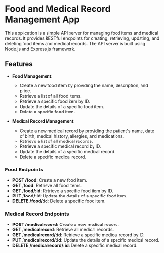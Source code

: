 # Food and Medical Record Management App

This application is a simple API server for managing food items and medical records. It provides RESTful endpoints for creating, retrieving, updating, and deleting food items and medical records. The API server is built using Node.js and Express.js framework.

## Features

- **Food Management**:
  - Create a new food item by providing the name, description, and price.
  - Retrieve a list of all food items.
  - Retrieve a specific food item by ID.
  - Update the details of a specific food item.
  - Delete a specific food item.

- **Medical Record Management**:
  - Create a new medical record by providing the patient's name, date of birth, medical history, allergies, and medications.
  - Retrieve a list of all medical records.
  - Retrieve a specific medical record by ID.
  - Update the details of a specific medical record.
  - Delete a specific medical record.
  
### Food Endpoints

- **POST /food**: Create a new food item.
- **GET /food**: Retrieve all food items.
- **GET /food/:id**: Retrieve a specific food item by ID.
- **PUT /food/:id**: Update the details of a specific food item.
- **DELETE /food/:id**: Delete a specific food item.

### Medical Record Endpoints

- **POST /medicalrecord**: Create a new medical record.
- **GET /medicalrecord**: Retrieve all medical records.
- **GET /medicalrecord/:id**: Retrieve a specific medical record by ID.
- **PUT /medicalrecord/:id**: Update the details of a specific medical record.
- **DELETE /medicalrecord/:id**: Delete a specific medical record.
